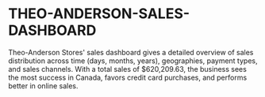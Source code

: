 # THEO-ANDERSON-SALES-DASHBOARD
Theo-Anderson Stores' sales dashboard gives a detailed overview of sales distribution across time (days, months, years), geographies, payment types, and sales channels. With a total sales of $620,209.63, the business sees the most success in Canada, favors credit card purchases, and performs better in online sales.

